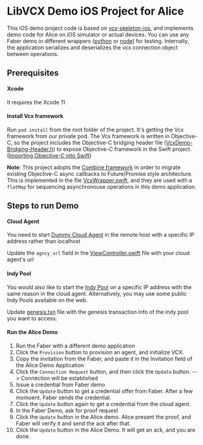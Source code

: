 # LibVCX Demo iOS Project for Alice
This iOS demo project code is based on [vcx-skeleton-ios](https://github.com/sktston/vcx-skeleton-ios), and implements demo code for Alice on iOS simulator or actual devices. You can use any Faber demo in different wrappers ([python](https://github.com/hyperledger/indy-sdk/tree/master/vcx/wrappers/python3/demo) or [node](https://github.com/hyperledger/indy-sdk/tree/master/vcx/wrappers/node)) for testing. Internally, the application serializes and deserializes the vcx connection object between operations. 

## Prerequisites

#### Xcode
It requires the Xcode 11

#### Install Vcx framework
Run `pod install` from the root folder of the project. It's getting the Vcx framework from our private pod. The Vcx framework is written in Objective-C, so the project includes the Objective-C bridging header file ([VcxDemo-Bridging-Header.h](https://github.com/sktston/vcx-skeleton-ios/blob/master/VcxDemo/VcxDemo-Bridging-Header.h)) to expose Objective-C framework in the Swift project. ([Importing Objective-C into Swift](https://developer.apple.com/documentation/swift/imported_c_and_objective-c_apis/importing_objective-c_into_swift))

**Note**: This project adopts the [Combine framework](https://developer.apple.com/documentation/combine) in order to migrate existing Objective-C async callbacks to Future/Promise style architecture. This is implemented in the file [VcxWrapper.swift](https://github.com/sktston/vcx-skeleton-ios/blob/master/VcxDemo/VcxWrapper.swift), and they are used with a `flatMap` for sequencing asynchronouse operations in this demo application.

## Steps to run Demo

#### Cloud Agent
You need to start [Dummy Cloud Agent](https://github.com/hyperledger/indy-sdk/tree/master/vcx/dummy-cloud-agent) in the remote host with a specific IP address rather than localhost

Update the `agncy_url` field in the [ViewController.swift](https://github.com/sktston/vcx-demo-ios/blob/master/VcxDemo/ViewController.swift) file with your cloud agent's url

#### Indy Pool
You would also like to start the [Indy Pool](https://github.com/hyperledger/indy-sdk#how-to-start-local-nodes-pool-with-docker) on a specific IP address with the same reason in the cloud agent. Alternatively, you may use some public Indy Pools available on the web. 

Update [genesis.txn](https://github.com/sktston/vcx-demo-ios/blob/master/VcxDemo/genesis.txn) file with the genesis transaction info of the indy pool you want to access.

#### Run the Alice Demo
1. Run the Faber with a different demo application
1. Click the `Provision` button to provision an agent, and initialize VCX. 
1. Copy the invitation from the Faber, and paste it in the Invitation field of the Alice Demo Application
1. Click the `Connection Request` button, and then click the `Update` button. --> Connection will be established
1. Issue a credential from Faber demo
1. Click the `Update` button to get a credential offer from Faber. After a few momoent, Faber sends the credential. 
1. Click the `Update` button again to get a credential from the cloud agent. 
1. In the Faber Demo, ask for proof request
1. Click the `Update` button in the Alice demo. Alice present the proof, and Faber will verify it and send the ack after that. 
1. Click the `Update` button in the Alice Demo. It will get an ack, and you are done.